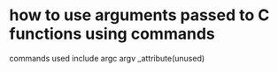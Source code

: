 # how to use arguments passed to C functions using commands
commands used include 
argc 
argv 
_attribute(unused)
